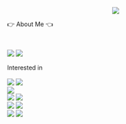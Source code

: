<div align="center">
  <img src="https://github.com/oka1313/oka1313/assets/101691440/92118a53-c5b6-40bc-b130-bf8c398d7b51" />
</div>
 
👉 About Me 👈

<br/>

<p>
  <a href="https://5kiran.tistory.com/" target="_blank"><img src="https://img.shields.io/badge/BLOG-282828?style=flat-square&logo=Tistory&logoColor=white"/></a>
  <a href="mailto:dhrlfghks01@gmail.com" target="_blank"><img src="https://img.shields.io/badge/dhrlfghks01@gmail.com-EA4335?style=flat-square&logo=Gmail&logoColor=white"/></a>
</p>

Interested in 
 <br><br>
 <img src="https://img.shields.io/badge/javascript-%23F7DF1E.svg?&style=for-the-badge&logo=javascript&logoColor=black" />
 <img src="https://img.shields.io/badge/typescript-%233178C6.svg?&style=for-the-badge&logo=typescript&logoColor=white" />
  <br>
  <img src="https://img.shields.io/badge/node.js-%23339933.svg?&style=for-the-badge&logo=node.js&logoColor=white" />
  <br>
  <img src="https://img.shields.io/badge/express-%23000000.svg?&style=for-the-badge&logo=express&logoColor=white" />
  <img src="https://img.shields.io/badge/nestjs-%23E0234E.svg?&style=for-the-badge&logo=nestjs&logoColor=white" />
 <br>
  <img src="https://img.shields.io/badge/mysql-%234479A1.svg?&style=for-the-badge&logo=mysql&logoColor=white" />
  <img src="https://img.shields.io/badge/postgresql-%23336791.svg?&style=for-the-badge&logo=postgresql&logoColor=white" />
 <br>
  <img src="https://img.shields.io/badge/docker-%232496ED.svg?&style=for-the-badge&logo=docker&logoColor=white" />
  <img src="https://img.shields.io/badge/kubernetes-%23326CE5.svg?&style=for-the-badge&logo=kubernetes&logoColor=white" />
  
  



</div>
